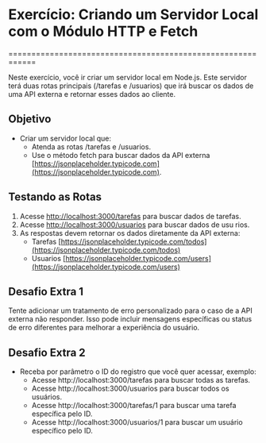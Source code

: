 # Exercício: Criando um Servidor Local com o Módulo HTTP e Fetch

============================================================

Neste exercício, você ir criar um servidor local em Node.js. Este servidor terá duas rotas principais (/tarefas e /usuarios) que irá buscar os dados de uma API externa e retornar esses dados ao cliente.

## Objetivo

- Criar um servidor local que:
  - Atenda as rotas /tarefas e /usuarios.
  - Use o método fetch para buscar dados da API externa [https://jsonplaceholder.typicode.com](https://jsonplaceholder.typicode.com).

## Testando as Rotas

1. Acesse <http://localhost:3000/tarefas> para buscar dados de tarefas.
2. Acesse <http://localhost:3000/usuarios> para buscar dados de usu rios.
3. As respostas devem retornar os dados diretamente da API externa:
   - Tarefas [https://jsonplaceholder.typicode.com/todos](https://jsonplaceholder.typicode.com/todos)
   - Usuarios [https://jsonplaceholder.typicode.com/users](https://jsonplaceholder.typicode.com/users)

## Desafio Extra 1

Tente adicionar um tratamento de erro personalizado para o caso de a API externa não responder. Isso pode incluir mensagens específicas ou status de erro diferentes para melhorar a experiência do usuário.

## Desafio Extra 2

- Receba por parâmetro o ID do registro que você quer acessar, exemplo:
  - Acesse http://localhost:3000/tarefas para buscar todas as tarefas.
  - Acesse http://localhost:3000/usuarios para buscar todos os usuários.
  - Acesse http://localhost:3000/tarefas/1 para buscar uma tarefa específica pelo ID.
  - Acesse http://localhost:3000/usuarios/1 para buscar um usuário específico pelo ID.
